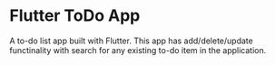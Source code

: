 # Flutter ToDo App

A to-do list app built with Flutter. This app has add/delete/update functinality with search for any existing to-do item in the application.

